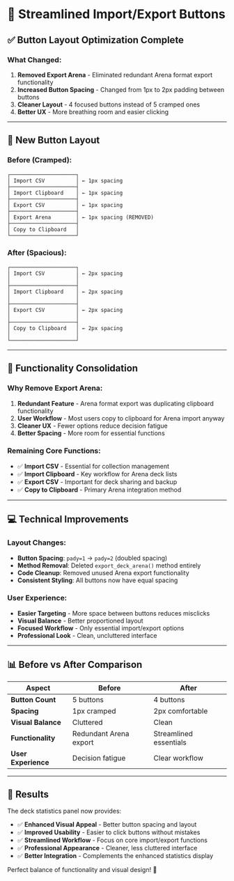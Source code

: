 # 🎯 Streamlined Import/Export Buttons

## ✅ **Button Layout Optimization Complete**

### **What Changed:**
1. **Removed Export Arena** - Eliminated redundant Arena format export functionality
2. **Increased Button Spacing** - Changed from 1px to 2px padding between buttons
3. **Cleaner Layout** - 4 focused buttons instead of 5 cramped ones
4. **Better UX** - More breathing room and easier clicking

---

## 🔘 **New Button Layout**

### **Before (Cramped):**
```
┌─────────────────────┐
│ Import CSV          │ ← 1px spacing
├─────────────────────┤
│ Import Clipboard    │ ← 1px spacing
├─────────────────────┤  
│ Export CSV          │ ← 1px spacing
├─────────────────────┤
│ Export Arena        │ ← 1px spacing (REMOVED)
├─────────────────────┤
│ Copy to Clipboard   │
└─────────────────────┘
```

### **After (Spacious):**
```
┌─────────────────────┐
│ Import CSV          │ ← 2px spacing
│                     │
├─────────────────────┤
│ Import Clipboard    │ ← 2px spacing
│                     │
├─────────────────────┤  
│ Export CSV          │ ← 2px spacing
│                     │
├─────────────────────┤
│ Copy to Clipboard   │ ← 2px spacing
│                     │
└─────────────────────┘
```

---

## 🎯 **Functionality Consolidation**

### **Why Remove Export Arena:**
1. **Redundant Feature** - Arena format export was duplicating clipboard functionality
2. **User Workflow** - Most users copy to clipboard for Arena import anyway
3. **Cleaner UX** - Fewer options reduce decision fatigue
4. **Better Spacing** - More room for essential functions

### **Remaining Core Functions:**
- ✅ **Import CSV** - Essential for collection management
- ✅ **Import Clipboard** - Key workflow for Arena deck lists
- ✅ **Export CSV** - Important for deck sharing and backup
- ✅ **Copy to Clipboard** - Primary Arena integration method

---

## 💻 **Technical Improvements**

### **Layout Changes:**
- **Button Spacing**: `pady=1` → `pady=2` (doubled spacing)
- **Method Removal**: Deleted `export_deck_arena()` method entirely
- **Code Cleanup**: Removed unused Arena export functionality
- **Consistent Styling**: All buttons now have equal spacing

### **User Experience:**
- **Easier Targeting** - More space between buttons reduces misclicks
- **Visual Balance** - Better proportioned layout
- **Focused Workflow** - Only essential import/export options
- **Professional Look** - Clean, uncluttered interface

---

## 📊 **Before vs After Comparison**

| Aspect | Before | After |
|--------|--------|--------|
| **Button Count** | 5 buttons | 4 buttons |
| **Spacing** | 1px cramped | 2px comfortable |
| **Visual Balance** | Cluttered | Clean |
| **Functionality** | Redundant Arena export | Streamlined essentials |
| **User Experience** | Decision fatigue | Clear workflow |

---

## 🚀 **Results**

The deck statistics panel now provides:
- ✅ **Enhanced Visual Appeal** - Better button spacing and layout
- ✅ **Improved Usability** - Easier to click buttons without mistakes
- ✅ **Streamlined Workflow** - Focus on core import/export functions
- ✅ **Professional Appearance** - Cleaner, less cluttered interface
- ✅ **Better Integration** - Complements the enhanced statistics display

Perfect balance of functionality and visual design! 🎉

